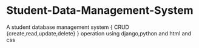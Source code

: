 # Student-Data-Management-System
A student database management system { CRUD  {create,read,update,delete} }  operation using django,python and html and css
